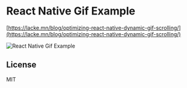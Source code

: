 # React Native Gif Example

[https://lacke.mn/blog/optimizing-react-native-dynamic-gif-scrolling/](https://lacke.mn/blog/optimizing-react-native-dynamic-gif-scrolling/)

![React Native Gif Example](sample.gif)

## License

MIT
